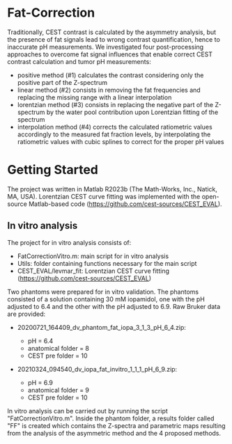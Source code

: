 # Fat-Correction
Traditionally, CEST contrast is calculated by the asymmetry analysis, but the presence of fat signals lead to wrong contrast quantification, hence to inaccurate pH measurements. We investigated four post-processing approaches to overcome fat signal influences that enable correct CEST contrast calculation and tumor pH measurements:
- positive method (#1) calculates the contrast considering only the positive part of the Z-spectrum
- linear method (#2) consists in removing the fat frequencies and replacing the missing range with a linear interpolation
- lorentzian method (#3) consists in replacing the negative part of the Z-spectrum by the water pool contribution upon Lorentzian fitting of the spectrum
- interpolation method (#4) corrects the calculated ratiometric values accordingly to the measured fat fraction levels, by interpolating the ratiometric values with cubic splines to correct for the proper pH values

# Getting Started
The project was written in Matlab R2023b (The Math-Works, Inc., Natick, MA, USA). Lorentzian CEST curve fitting was implemented with the open-source Matlab-based code (https://github.com/cest-sources/CEST_EVAL). 

## In vitro analysis
The project for in vitro analysis consists of:
- FatCorrectionVitro.m: main script for in vitro analysis
- Utils: folder containing functions necessary for the main script
- CEST_EVAL/levmar_fit: Lorentzian CEST curve fitting (https://github.com/cest-sources/CEST_EVAL)

Two phantoms were prepared for in vitro validation. The phantoms consisted of a solution containing 30 mM iopamidol, one with the pH adjusted to 6.4 and the other with the pH adjusted to 6.9. Raw Bruker data are provided:
- 20200721_164409_dv_phantom_fat_iopa_3_1_3_pH_6_4.zip:
   * pH = 6.4
   * anatomical folder = 8
   * CEST pre folder = 10
     
- 20210324_094540_dv_iopa_fat_invitro_1_1_1_pH_6_9.zip: 
   * pH = 6.9
   * anatomical folder = 9
   * CEST pre folder = 10
     
In vitro analysis can be carried out by running the script "FatCorrectionVitro.m". Inside the phantom folder, a results folder called "FF" is created which contains the Z-spectra and parametric maps resulting from the analysis of the asymmetric method and the 4 proposed methods.



